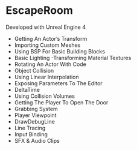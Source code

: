 # EscapeRoom

Developed with Unreal Engine 4

- Getting An Actor’s Transform
- Importing Custom Meshes
- Using BSP For Basic Building Blocks
- Basic Lighting
-Transforming Material Textures
- Rotating An Actor With Code
- Object Collision
- Using Linear Interpolation
- Exposing Parameters To The Editor
- DeltaTime
- Using Collision Volumes
- Getting The Player To Open The Door
- Grabbing System 
- Player Viewpoint
- DrawDebugLine
- Line Tracing 
- Input Binding
- SFX & Audio Clips
